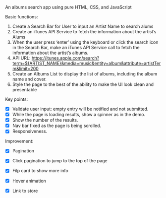 An albums search app using pure HTML, CSS, and JavaScript

Basic functions:
1. Create a Search Bar for User to input an Artist Name to search alums
2. Create an iTunes API Service to fetch the information about the artist’s Alums
3. When the user press ‘enter’ using the keyboard or click the search icon in the Search Bar, make an iTunes API Service call to fetch the information about the artist’s albums.	
4. API 	URL: https://itunes.apple.com/search?term=${ARTIST_NAME}&media=music&entity=album&attribute=artistTerm&limit=200
5. Create an Albums List to display the list of albums, including the album name and cover.
6. Style the page to the best of the ability to make the UI look clean and presentable

Key points:
- [x] Validate user input: empty entry will be notified and not submitted.
- [x] While the page is loading results, show a spinner as in the demo.
- [x] Show the number of the results.
- [x] Nav bar fixed as the page is being scrolled.
- [x] Responsiveness.

Improvement:
- [x] Pagination 
- [x] Click pagination to jump to the top of the page
- [x] Filp card to show more info
- [x] Hover animation
- [x] Link to store


